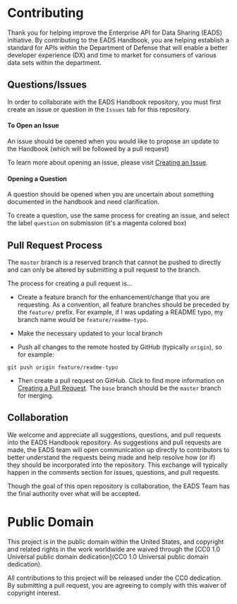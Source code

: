# Contributing

Thank you for helping improve the Enterprise API for Data Sharing (EADS) initiative.  By contributing to the EADS Handbook, you are helping establish a standard for APIs within the Department of Defense that will enable a better developer experience (DX) and time to market for consumers of various data sets within the department.

## Questions/Issues

In order to collaborate with the EADS Handbook repository, you must first create an issue or question in the `Issues` tab for this repository.

#### To Open an Issue

An issue should be opened when you would like to propose an update to the Handbook (which will be followed by a pull request)

To learn more about opening an issue, please visit [Creating an Issue](https://help.github.com/articles/creating-an-issue/).

#### Opening a Question

A question should be opened when you are uncertain about something documented in the handbook and need clarification.

To create a question, use the same process for creating an issue, and select the label `question` on submission (it's a magenta colored box)

## Pull Request Process

The `master` branch is a reserved branch that cannot be pushed to directly and can only be altered by submitting a pull request to the branch.

The process for creating a pull request is...

* Create a feature branch for the enhancement/change that you are requesting.  As a convention, all feature branches should be preceded by the `feature/` prefix.  For example, if I was updating a README typo, my branch name would be `feature/readme-typo`.

* Make the necessary updated to your local branch

* Push all changes to the remote hosted by GitHub (typically `origin`), so for example:

```
git push origin feature/readme-typo
```

* Then create a pull request on GitHub.  Click to find more information on [Creating a Pull Request](https://help.github.com/articles/creating-a-pull-request/).  The `base` branch should be the `master` branch for merging.

## Collaboration
We welcome and appreciate all suggestions, questions, and pull requests into the EADS Handbook repository.  As suggestions and pull requests are made, the EADS team will open communication up directly to contributors to better understand the requests being made and help resolve how (or if) they should be incorporated into the repository.  This exchange will typically happen in the comments section for issues, questions, and pull requests.

Though the goal of this open repository is collaboration, the EADS Team has the final authority over what will be accepted. 


# Public Domain

This project is in the public domain within the United States, and copyright and related rights in the work worldwide are waived through the [CC0 1.0 Universal public domain dedication](CC0 1.0 Universal public domain dedication).

All contributions to this project will be released under the CC0 dedication. By submitting a pull request, you are agreeing to comply with this waiver of copyright interest.
